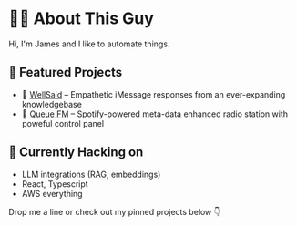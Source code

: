 # 👨‍💻 About This Guy

Hi, I'm James and I like to automate things.

## 🔧 Featured Projects
- 💬 [WellSaid](https://github.com/splinesreticulating/well-said) – Empathetic iMessage responses from an ever-expanding knowledgebase
- 🎵 [Queue FM](https://github.com/splinesreticulating/queue-fm) – Spotify-powered meta-data enhanced radio station with poweful control panel

## 🧠 Currently Hacking on
- LLM integrations (RAG, embeddings)
- React, Typescript
- AWS everything

Drop me a line or check out my pinned projects below 👇
